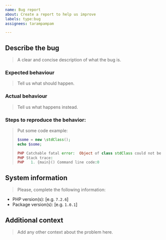 ```yaml
---
name: Bug report
about: Create a report to help us improve
labels: type:bug
assignees: tarampampam

---
```


## Describe the bug

> A clear and concise description of what the bug is.

### Expected behaviour

> Tell us what should happen.

### Actual behaviour

> Tell us what happens instead.

### Steps to reproduce the behavior:

> Put some code example:
>
> ```php
> $some = new \stdClass();
> echo $some;
>
> PHP Catchable fatal error:  Object of class stdClass could not be converted to string in Command line code on line 2
> PHP Stack trace:
> PHP   1. {main}() Command line code:0
> ```

## System information

> Please, complete the following information:

 - PHP version(s): [e.g. `7.2.6`]
 - Package version(s): [e.g. `1.0.1`]

## Additional context

> Add any other context about the problem here.
